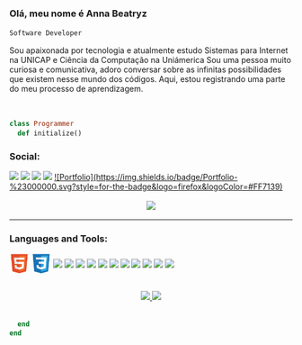 ### Olá, meu nome é Anna Beatryz

```css
Software Developer
```

<p>Sou apaixonada por tecnologia e atualmente estudo Sistemas para Internet na UNICAP e Ciência da Computação na Uniámerica Sou uma pessoa muito curiosa e comunicativa, adoro conversar sobre as infinitas possibilidades que existem nesse mundo dos códigos. Aqui, estou registrando uma parte do meu processo de aprendizagem. </p><br/>

```ruby
class Programmer
  def initialize()
```
<h3 align="left">Social:</h3>
  <div>
  <a href="https://instagram.com/_beatryz.melo_" target="_blank"><img src="https://img.shields.io/badge/-Instagram-%23E4405F?style=for-the-badge&logo=instagram&logoColor=white" target="_blank"></a>
 	<a href="https://www.twitch.tv/aged_ana" target="_blank"><img src="https://img.shields.io/badge/Twitch-9146FF?style=for-the-badge&logo=twitch&logoColor=white" target="_blank"></a>
  <a href = "mailto:annabeatryz12345@gmail.com"><img src="https://img.shields.io/badge/-Gmail-%23333?style=for-the-badge&logo=gmail&logoColor=white" target="_blank"></a>
  <a href="https://www.linkedin.com/in/anna-beatryz-0508a4233/" target="_blank"><img src="https://img.shields.io/badge/-LinkedIn-%230077B5?style=for-the-badge&logo=linkedin&logoColor=white" target="_blank"></a>
    <a href="https://agedanna.github.io/portfolio/" target="_blank">![Portfolio](https://img.shields.io/badge/Portfolio-%23000000.svg?style=for-the-badge&logo=firefox&logoColor=#FF7139)</a>
 </div>
</div>
<br>
 <div align="center"> 
  <img src="https://i.redd.it/w3n46nk83ir81.gif" width="50%">
  </div>
<hr>
  <p></p>
<h3 align="left">Languages and Tools:</h3>
  <div>     
  <img align="center" width="35" src= "https://raw.githubusercontent.com/devicons/devicon/master/icons/html5/html5-original.svg">
  <img align="center" width="35" src= "https://raw.githubusercontent.com/devicons/devicon/master/icons/css3/css3-original.svg">
  <img align="center" width="35" src= "https://cdn.jsdelivr.net/gh/devicons/devicon/icons/javascript/javascript-original.svg" />
  <img align="center" width="35" src= "https://cdn.jsdelivr.net/gh/devicons/devicon/icons/typescript/typescript-original.svg" />
  <img align="center" width="35" src= "https://cdn.jsdelivr.net/gh/devicons/devicon/icons/react/react-original.svg" />
  <img align="center" width="35" src= "https://cdn.jsdelivr.net/gh/devicons/devicon/icons/ionic/ionic-original.svg" />
  <img align="center" width="35" src= "https://cdn.jsdelivr.net/gh/devicons/devicon/icons/figma/figma-original.svg" />
  <img align="center" width="35" src= "https://cdn.jsdelivr.net/gh/devicons/devicon/icons/git/git-original.svg" />
  <img align="center" width="35" src= "https://cdn.jsdelivr.net/gh/devicons/devicon/icons/nodejs/nodejs-original.svg" />
  <img align="center" width="35" src= "https://cdn.jsdelivr.net/gh/devicons/devicon/icons/java/java-original.svg" />
  <img align="center" width="35" src= "https://cdn.jsdelivr.net/gh/devicons/devicon/icons/python/python-original.svg" />  
  <img align="center" width="35" src= "https://cdn.jsdelivr.net/gh/devicons/devicon/icons/mysql/mysql-original.svg" />   
  <img align="center" width="35" src= "https://cdn.jsdelivr.net/gh/devicons/devicon/icons/azure/azure-original.svg" />
         
   </div>
  <p></p>
<div> 
<br>
<div align="center">
  <a href="https://github.com/agedanna">
    <img height="150em" src="https://github-readme-stats.vercel.app/api?username=agedanna&show_icons=true&theme=radical&include_all_commits=true&count_private=true"/>
  <img height="150em" src="https://github-readme-stats.vercel.app/api/top-langs/?username=agedanna&layout=compact&langs_count=7&theme=radical"/>
</div>
<br>

```ruby
  end
end
```

